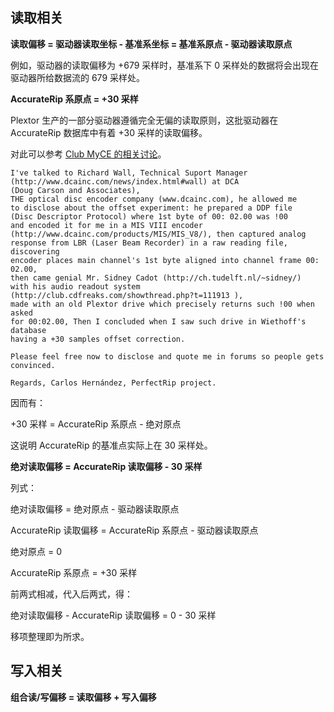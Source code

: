 ## 读取相关
**读取偏移 = 驱动器读取坐标 - 基准系坐标 = 基准系原点 - 驱动器读取原点**

例如，驱动器的读取偏移为 +679 采样时，基准系下 0 采样处的数据将会出现在驱动器所给数据流的 679 采样处。

**AccurateRip 系原点 = +30 采样**

Plextor 生产的一部分驱动器遵循完全无偏的读取原则，这批驱动器在 AccurateRip 数据库中有着 +30 采样的读取偏移。

对此可以参考 [Club MyCE 的相关讨论](https://web.archive.org/web/20150620033909/http://club.myce.com/f61/offsets-handling-syncing-audio-data-vs-q-channel-111913/index3.html)。

```
I've talked to Richard Wall, Technical Suport Manager
(http://www.dcainc.com/news/index.html#wall) at DCA
(Doug Carson and Associates),
THE optical disc encoder company (www.dcainc.com), he allowed me
to disclose about the offset experiment: he prepared a DDP file
(Disc Descriptor Protocol) where 1st byte of 00: 02.00 was !00
and encoded it for me in a MIS VIII encoder
(http://www.dcainc.com/products/MIS/MIS_V8/), then captured analog
response from LBR (Laser Beam Recorder) in a raw reading file, discovering
encoder places main channel's 1st byte aligned into channel frame 00: 02.00,
then came genial Mr. Sidney Cadot (http://ch.tudelft.nl/~sidney/)
with his audio readout system (http://club.cdfreaks.com/showthread.php?t=111913 ),
made with an old Plextor drive which precisely returns such !00 when asked
for 00:02.00, Then I concluded when I saw such drive in Wiethoff's database
having a +30 samples offset correction.

Please feel free now to disclose and quote me in forums so people gets convinced.

Regards, Carlos Hernández, PerfectRip project.
```

因而有：

+30 采样 = AccurateRip 系原点 - 绝对原点

这说明 AccurateRip 的基准点实际上在 30 采样处。

**绝对读取偏移 = AccurateRip 读取偏移 - 30 采样**

列式：

绝对读取偏移 = 绝对原点 - 驱动器读取原点

AccurateRip 读取偏移 = AccurateRip 系原点 - 驱动器读取原点

绝对原点 = 0

AccurateRip 系原点 = +30 采样

前两式相减，代入后两式，得：

绝对读取偏移 - AccurateRip 读取偏移 = 0 - 30 采样

移项整理即为所求。

## 写入相关
**组合读/写偏移 = 读取偏移 + 写入偏移**
